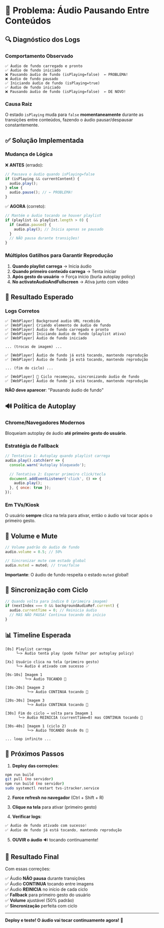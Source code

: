 # 🐛 Problema: Áudio Pausando Entre Conteúdos

## 🔍 Diagnóstico dos Logs

### Comportamento Observado

```
✅ Áudio de fundo carregado e pronto
✅ Áudio de fundo iniciado
❌ Pausando áudio de fundo (isPlaying=false)  ← PROBLEMA!
❌ Áudio de fundo pausado
✅ Iniciando áudio de fundo (isPlaying=true)
✅ Áudio de fundo iniciado
❌ Pausando áudio de fundo (isPlaying=false)  ← DE NOVO!
```

### Causa Raiz

O estado `isPlaying` muda para `false` **momentaneamente** durante as transições entre conteúdos, fazendo o áudio pausar/despausar constantemente.

## ✅ Solução Implementada

### Mudança de Lógica

❌ **ANTES** (errado):
```javascript
// Pausava o áudio quando isPlaying=false
if (isPlaying && currentContent) {
  audio.play();
} else {
  audio.pause(); // ← PROBLEMA!
}
```

✅ **AGORA** (correto):
```javascript
// Mantém o áudio tocando se houver playlist
if (playlist && playlist.length > 0) {
  if (audio.paused) {
    audio.play(); // Inicia apenas se pausado
  }
  // NÃO pausa durante transições!
}
```

### Múltiplos Gatilhos para Garantir Reprodução

1. **Quando playlist carrega** → Inicia áudio
2. **Quando primeiro conteúdo carrega** → Tenta iniciar
3. **Após gesto do usuário** → Força início (burla autoplay policy)
4. **No activateAudioAndFullscreen** → Ativa junto com vídeo

## 🎯 Resultado Esperado

### Logs Corretos

```
✅ [WebPlayer] Background audio URL recebida
✅ [WebPlayer] Criando elemento de áudio de fundo
✅ [WebPlayer] Áudio de fundo carregado e pronto
✅ [WebPlayer] Iniciando áudio de fundo (playlist ativa)
✅ [WebPlayer] Áudio de fundo iniciado

... (trocas de imagem) ...

✅ [WebPlayer] Áudio de fundo já está tocando, mantendo reprodução
✅ [WebPlayer] Áudio de fundo já está tocando, mantendo reprodução

... (fim do ciclo) ...

✅ [WebPlayer] 🔄 Ciclo recomeçou, sincronizando áudio de fundo
✅ [WebPlayer] Áudio de fundo já está tocando, mantendo reprodução
```

**NÃO deve aparecer**: "Pausando áudio de fundo"

## 🔊 Política de Autoplay

### Chrome/Navegadores Modernos

Bloqueiam autoplay de áudio **até primeiro gesto do usuário**.

### Estratégia de Fallback

```javascript
// Tentativa 1: Autoplay quando playlist carrega
audio.play().catch(err => {
  console.warn('Autoplay bloqueado');
  
  // Tentativa 2: Esperar primeiro click/tecla
  document.addEventListener('click', () => {
    audio.play();
  }, { once: true });
});
```

### Em TVs/Kiosk

O usuário **sempre** clica na tela para ativar, então o áudio vai tocar após o primeiro gesto.

## 🎵 Volume e Mute

```javascript
// Volume padrão do áudio de fundo
audio.volume = 0.5; // 50%

// Sincronizar mute com estado global
audio.muted = muted; // true/false
```

**Importante**: O áudio de fundo respeita o estado `muted` global!

## 🔄 Sincronização com Ciclo

```javascript
// Quando volta para índice 0 (primeira imagem)
if (nextIndex === 0 && backgroundAudioRef.current) {
  audio.currentTime = 0; // Reinicia áudio
  // MAS NÃO PAUSA! Continua tocando do início
}
```

## 📊 Timeline Esperada

```
[0s] Playlist carrega
     └─> Áudio tenta play (pode falhar por autoplay policy)

[Xs] Usuário clica na tela (primeiro gesto)
     └─> Áudio é ativado com sucesso ✅

[0s-10s] Imagem 1
         └─> Áudio TOCANDO 🎵

[10s-20s] Imagem 2  
          └─> Áudio CONTINUA tocando 🎵

[20s-30s] Imagem 3
          └─> Áudio CONTINUA tocando 🎵

[30s] Fim do ciclo → volta para Imagem 1
      └─> Áudio REINICIA (currentTime=0) mas CONTINUA tocando 🔄

[30s-40s] Imagem 1 (ciclo 2)
          └─> Áudio TOCANDO desde 0s 🎵

... loop infinito ...
```

## 🚀 Próximos Passos

1. **Deploy das correções**:
```bash
npm run build
git pull (no servidor)
npm run build (no servidor)
sudo systemctl restart tvs-itracker.service
```

2. **Force refresh no navegador** (Ctrl + Shift + R)

3. **Clique na tela** para ativar (primeiro gesto)

4. **Verificar logs**:
```javascript
✅ Áudio de fundo ativado com sucesso!
✅ Áudio de fundo já está tocando, mantendo reprodução
```

5. **OUVIR o áudio** 🔊 tocando continuamente!

## 🎉 Resultado Final

Com essas correções:

✅ Áudio **NÃO pausa** durante transições  
✅ Áudio **CONTINUA** tocando entre imagens  
✅ Áudio **REINICIA** no início de cada ciclo  
✅ **Fallback** para primeiro gesto do usuário  
✅ **Volume** ajustável (50% padrão)  
✅ **Sincronização** perfeita com ciclo  

---

**Deploy e teste! O áudio vai tocar continuamente agora!** 🎵


